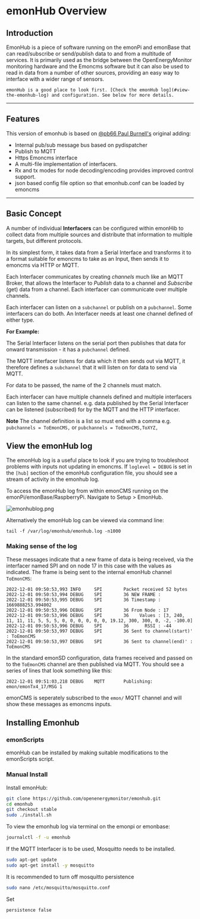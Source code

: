# emonHub Overview

## Introduction

EmonHub is a piece of software running on the emonPi and emonBase that can read/subscribe or send/publish data to and from a multitude of services. It is primarily used as the bridge between the OpenEnergyMonitor monitoring hardware and the Emoncms software but it can also be used to read in data from a number of other sources, providing an easy way to interface with a wider range of sensors.

```{admonition} emonCMS inputs not updating?
emonHub is a good place to look first. [Check the emonHub log](#view-the-emonhub-log) and configuration. See below for more details.
```

---

## Features

This version of emonhub is based on [@pb66 Paul Burnell's](https://github.com/pb66) original adding:

- Internal pub/sub message bus based on pydispatcher
- Publish to MQTT
- Https Emoncms interface
- A multi-file implementation of interfacers.
- Rx and tx modes for node decoding/encoding provides improved control support.
- json based config file option so that emonhub.conf can be loaded by emoncms

---

## Basic Concept

A number of individual **Interfacers** can be configured within emonHib to collect data from multiple sources and distribute that information to multiple targets, but different protocols.

In its simplest form, it takes data from a Serial Interface and transforms it to a format suitable for emoncms to take as an Input, then sends it to emoncms via HTTP or MQTT.

Each Interfacer communicates by creating *channels* much like an MQTT Broker, that allows the Interfacer to *Publish* data to a channel and *Subscribe* (get) data from a channel. Each interfacer can communicate over multiple channels.

Each interfacer can listen on a `subchannel` or publish on a `pubchannel`. Some interfacers can do both. An Interfacer needs at least one channel defined of either type.

**For Example:**

The Serial Interfacer listens on the serial port then publishes that data for onward transmission - it has a `pubchannel` defined.

The MQTT interfacer listens for data which it then sends out via MQTT, it therefore defines a `subchannel` that it will listen on for data to send via MQTT.

For data to be passed, the name of the 2 channels must match.

Each interfacer can have multiple channels defined and multiple interfacers can listen to the same channel. e.g. data published by the Serial Interfacer can be listened (subscribed) for by the MQTT and the HTTP interfacer.

**Note** The channel definition is a list so must end with a comma e.g. `pubchannels = ToEmonCMS,` or `pubchannels = ToEmonCMS,ToXYZ,`

## View the emonHub log

The emonHub log is a useful place to look if you are trying to troubleshoot problems with inputs not updating in emoncms. If `loglevel = DEBUG` is set in the `[hub]` section of the emonHub configuration file, you should see a stream of activity in the emonhub log.

To access the emonHub log from within emonCMS running on the emonPi/emonBase/RaspberryPi. Navigate to Setup > EmonHub.

![emonhublog.png](img/emonhublog.png)

Alternatively the emonHub log can be viewed via command line:

    tail -f /var/log/emonhub/emonhub.log -n1000
    
### Making sense of the log

These messages indicate that a new frame of data is being received, via the interfacer named SPI and on node 17 in this case with the values as indicated. The frame is being sent to the internal emonHub channel `ToEmonCMS`:

```
2022-12-01 09:50:53,993 INFO     SPI        Packet received 52 bytes
2022-12-01 09:50:53,994 DEBUG    SPI        36 NEW FRAME : 
2022-12-01 09:50:53,995 DEBUG    SPI        36 Timestamp : 1669888253.994002
2022-12-01 09:50:53,996 DEBUG    SPI        36 From Node : 17
2022-12-01 09:50:53,996 DEBUG    SPI        36    Values : [3, 240, 11, 11, 11, 5, 5, 5, 0, 0, 0, 0, 0, 0, 19.12, 300, 300, 0, -2, -100.0]
2022-12-01 09:50:53,996 DEBUG    SPI        36      RSSI : -44
2022-12-01 09:50:53,997 DEBUG    SPI        36 Sent to channel(start)' : ToEmonCMS
2022-12-01 09:50:53,997 DEBUG    SPI        36 Sent to channel(end)' : ToEmonCMS
```

In the standard emonSD configuration, data frames received and passed on to the `ToEmonCMS` channel are then published via MQTT. You should see a series of lines that look something like this:

    2022-12-01 09:51:03,218 DEBUG    MQTT       Publishing: emon/emonTx4_17/MSG 1

emonCMS is seperately subscribed to the `emon/` MQTT channel and will show these messages as emoncms inputs.

## Installing Emonhub

### emonScripts

emonHub can be installed by making suitable modifications to the emonScripts script.

### Manual Install

Install emonHub:

```bash
git clone https://github.com/openenergymonitor/emonhub.git
cd emonhub
git checkout stable
sudo ./install.sh
```

To view the emonhub log via terminal on the emonpi or emonbase:

```bash
journalctl -f -u emonhub
```

If the MQTT Interfacer is to be used, Mosquitto needs to be installed.

```bash
sudo apt-get update
sudo apt-get install -y mosquitto
```

It is recommended to turn off mosquitto persistence

```bash
sudo nano /etc/mosquitto/mosquitto.conf
```

Set

```text
persistence false
```

